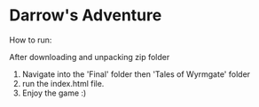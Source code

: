 # Darrow's Adventure

How to run:

After downloading and unpacking zip folder
  1. Navigate into the 'Final' folder then 'Tales of Wyrmgate' folder
  2. run the index.html file.
  3. Enjoy the game :)
